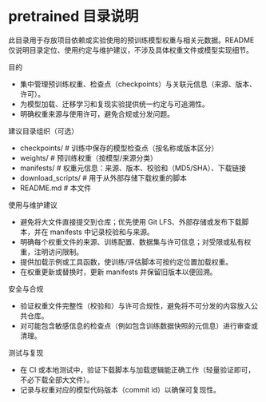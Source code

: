# pretrained 目录说明

此目录用于存放项目依赖或实验使用的预训练模型权重与相关元数据。README 仅说明目录定位、使用约定与维护建议，不涉及具体权重文件或模型实现细节。

目的
- 集中管理预训练权重、检查点（checkpoints）与关联元信息（来源、版本、许可）。
- 为模型加载、迁移学习和复现实验提供统一约定与可追溯性。
- 明确权重来源与使用许可，避免合规或分发问题。

建议目录组织（可选）
- checkpoints/      # 训练中保存的模型检查点（按名称或版本区分）
- weights/          # 预训练权重（按模型/来源分类）
- manifests/        # 权重元信息：来源、版本、校验和（MD5/SHA）、下载链接
- download_scripts/ # 用于从外部存储下载权重的脚本
- README.md         # 本文件

使用与维护建议
- 避免将大文件直接提交到仓库；优先使用 Git LFS、外部存储或发布下载脚本，并在 manifests 中记录校验和与来源。
- 明确每个权重文件的来源、训练配置、数据集与许可信息；对受限或私有权重，注明访问限制。
- 提供加载示例或工具函数，使训练/评估脚本可按约定位置加载权重。
- 在权重更新或替换时，更新 manifests 并保留旧版本以便回溯。

安全与合规
- 验证权重文件完整性（校验和）与许可合规性，避免将不可分发的内容放入公共仓库。
- 对可能包含敏感信息的检查点（例如包含训练数据快照的元信息）进行审查或清理。

测试与复现
- 在 CI 或本地测试中，验证下载脚本与加载逻辑能正确工作（轻量验证即可，不必下载全部大文件）。
- 记录与权重对应的模型代码版本（commit id）以确保可复现性。